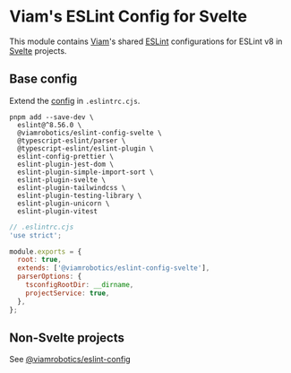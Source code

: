 # Viam's ESLint Config for Svelte

This module contains [Viam][]'s shared [ESLint][] configurations for ESLint v8 in [Svelte][] projects.

[viam]: https://www.viam.com/
[eslint]: https://eslint.org/
[svelte]: https://svelte.dev/

## Base config

Extend the [config](./eslint-config-svelte.mjs) in `.eslintrc.cjs`.

```shell
pnpm add --save-dev \
  eslint@^8.56.0 \
  @viamrobotics/eslint-config-svelte \
  @typescript-eslint/parser \
  @typescript-eslint/eslint-plugin \
  eslint-config-prettier \
  eslint-plugin-jest-dom \
  eslint-plugin-simple-import-sort \
  eslint-plugin-svelte \
  eslint-plugin-tailwindcss \
  eslint-plugin-testing-library \
  eslint-plugin-unicorn \
  eslint-plugin-vitest
```

```js
// .eslintrc.cjs
'use strict';

module.exports = {
  root: true,
  extends: ['@viamrobotics/eslint-config-svelte'],
  parserOptions: {
    tsconfigRootDir: __dirname,
    projectService: true,
  },
};
```

## Non-Svelte projects

See [@viamrobotics/eslint-config](../eslint-config/)
